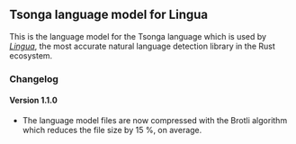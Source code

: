 ## Tsonga language model for Lingua

This is the language model for the Tsonga language which is used by 
[*Lingua*](https://github.com/pemistahl/lingua-rs), 
the most accurate natural language detection library in the Rust ecosystem.

### Changelog

#### Version 1.1.0

- The language model files are now compressed with the Brotli algorithm which
  reduces the file size by 15 %, on average.
